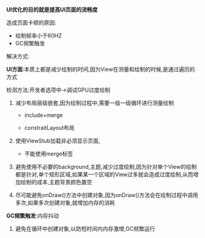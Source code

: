 **UI优化的目的就是提高UI页面的流畅度**

造成页面卡顿的原因:

- 绘制帧率小于60HZ
- GC频繁触发



解决方式:

**UI方面**:本质上都是减少绘制的时间,因为View在测量和绘制的时候,是通过遍历的方式

检测方法:开发者选项中->调试GPU过度绘制

1. 减少布局层级嵌套,因为绘制过程中,需要一级一级循环进行测量绘制

   - include+merge

   - constraitLayout布局

2. 使用ViewStub加载非必须显示页面,
   - 不能使用merge标签

3. 避免使用不必要的background,主题,减少过度绘制,因为针对单个View的绘制都是针对,单个矩形区域,如果某一个区域的View过多就会造成过度绘制,从而增加绘制的成本,主题背景颜色置空
4. 尽可能避免onDraw()方法中创建对象,因为onDraw()方法会在绘制过程中调用多次,如果多次创建对象,就增加内存的消耗

**GC频繁触发**:内存抖动

1. 避免在循环中创建对象,以防短时间内内存激增,GC频繁运行



